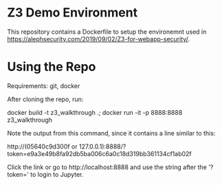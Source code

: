 # Z3 Demo Environment
This repository contains a Dockerfile to setup the environemnt used in https://alephsecurity.com/2019/09/02/Z3-for-webapp-security/.

# Using the Repo
Requirements: git, docker

After cloning the repo, run:

  docker build -t z3_walkthrough .; docker run -it -p 8888:8888 z3_walkthrough
  
Note the output from this command, since it contains a line similar to this:

  http://(05640c9d300f or 127.0.0.1):8888/?token=e9a3e49b8fa92db5ba006c6a0c18d319bb361134cf1ab02f
  
Click the link or go to http://localhost:8888 and use the string after the '?token=' to login to Jupyter.
